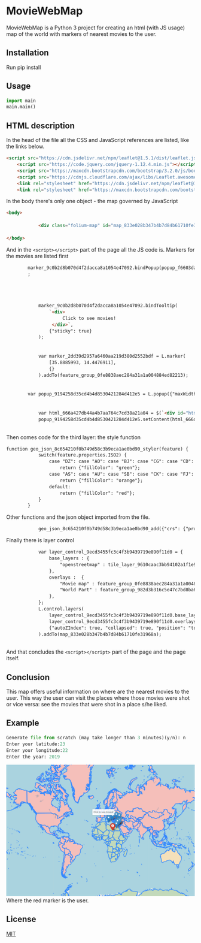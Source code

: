 # MovieWebMap

MovieWebMap is a Python 3 project for creating an html (with JS usage) map of the world with markers of nearest movies to the user.

## Installation

Run pip install

## Usage

```python
import main
main.main()
```

## HTML description

In the head of the file all the CSS and JavaScript references are listed, like the links below.
```html
<script src="https://cdn.jsdelivr.net/npm/leaflet@1.5.1/dist/leaflet.js"></script>
    <script src="https://code.jquery.com/jquery-1.12.4.min.js"></script>
    <script src="https://maxcdn.bootstrapcdn.com/bootstrap/3.2.0/js/bootstrap.min.js"></script>
    <script src="https://cdnjs.cloudflare.com/ajax/libs/Leaflet.awesome-markers/2.0.2/leaflet.awesome-markers.js"></script>
    <link rel="stylesheet" href="https://cdn.jsdelivr.net/npm/leaflet@1.5.1/dist/leaflet.css"/>
    <link rel="stylesheet" href="https://maxcdn.bootstrapcdn.com/bootstrap/3.2.0/css/bootstrap.min.css"/>
```
In the body there's only one object - the map governed by JavaScript
```html
<body>    
    
            <div class="folium-map" id="map_833e028b347b4b7d84b61710fe31968a" ></div>
        
</body>
```
And in the ```<script></script>``` part of the page all the JS code is.
Markers for the movies are listed first
```html
        marker_9c0b2d8b070d4f2dacca8a1054e47092.bindPopup(popup_f6603da0dc564733b9ec136ca4142e3c)
        ;

        
    
    
            marker_9c0b2d8b070d4f2dacca8a1054e47092.bindTooltip(
                `<div>
                     Click to see movies!
                 </div>`,
                {"sticky": true}
            );
        
    
            var marker_2dd39d2957a6460aa219d380d2552bdf = L.marker(
                [35.8885993, 14.4476911],
                {}
            ).addTo(feature_group_0fe8838aec284a31a1a004884ed82213);
        
    
        var popup_9194258d35cd4b4d8530421284d412e5 = L.popup({"maxWidth": "100%"});

        
            var html_666a427db44a4b7aa764c7cd38a21a04 = $(`<div id="html_666a427db44a4b7aa764c7cd38a21a04" style="width: 100.0%; height: 100.0%;"><i>1000: The Sword in the Stone     &     Betrayals</i></div>`)[0];
            popup_9194258d35cd4b4d8530421284d412e5.setContent(html_666a427db44a4b7aa764c7cd38a21a04);
        
```
Then comes code for the third layer: the style function
```html
function geo_json_8c654210f0b749d58c3b9eca1ae0bd90_styler(feature) {
            switch(feature.properties.ISO2) {
                case "DZ": case "AO": case "BJ": case "CG": case "CD": case "BI": case "CM": case "TD": case "KM": case "CF": case "CV": case "DJ": case "EG": case "GQ": case "ER": case "ET": case "GM": case "GA": case "GH": case "GN": case "CI": case "KE": case "LR": case "LY": case "MG": case "ML": case "MA": case "MU": case "MR": case "MZ": case "MW": case "NE": case "YT": case "CC": case "AQ": case "BV": case "TF": case "HM": case "IO": case "CX": case "UM": case "NG": case "GW": case "RE": case "RW": case "SC": case "ZA": case "LS": case "BW": case "SN": case "SL": case "SO": case "SD": case "TG": case "ST": case "TN": case "TZ": case "UG": case "BF": case "NA": case "SZ": case "ZM": case "ZW": case "SH": case "EH": case "GS": case "TW": 
                    return {"fillColor": "green"};
                case "AS": case "AU": case "SB": case "CK": case "FJ": case "FM": case "PF": case "GU": case "KI": case "NC": case "NU": case "MP": case "NF": case "VU": case "NR": case "NZ": case "PG": case "TK": case "TO": case "TV": case "WF": case "WS": case "PN": case "PW": case "MH": 
                    return {"fillColor": "orange"};
                default:
                    return {"fillColor": "red"};
            }
        }
```
Other functions and the json object imported from the file.
```html
            geo_json_8c654210f0b749d58c3b9eca1ae0bd90_add({"crs": {"properties": {"name": "urn:ogc:def:crs:OGC:1.3:CRS84"}, "type": "name"}, "features": [{"geometry": {"coordinates": [[[[-61.686668, 17.024441000000134], [-61.73806, 16.989719], [-61.82917, 16.996944], [-61.88361, 17.023609], [-61.887222, 17.10527], [-61.832779, 17.16389], [-61.79445, 17.16333], [-61.67028, 17.090275], [-61.686668, 17.024441000000134]]], [[[-61.72917, 17.608608], [-61.73278, 17.541111], [-61.85306, 17.583054], [-61.873062, 17.703888], [-61.84556, 17.724998], [-61.78722, 17.700554], [-61.72917, 17.608608]]]], "type": "MultiPolygon"}, "properties": {"AREA": 44, "FIPS": "AC", "ISO2": "AG", "ISO3": "ATG", "LAT": 17.078, "LON": -61.783, "NAME": "Antigua and Barbuda", "POP2005": 83039, "REGION": 19, "SUBREGION": 29, "UN": 28}, "type": "Feature"}, {"geometry": {"coordinates": [[[2.96361, 36.802216], [3.031389, 36.806389], [3.138333, 36.738327], [3.228055, ...
```
Finally there is layer control
```html
            var layer_control_9ecd3455fc3c4f3b9439719e890f11d0 = {
                base_layers : {
                    "openstreetmap" : tile_layer_9610caac3bb94102a1f1e94f69126f76,
                },
                overlays :  {
                    "Movie map" : feature_group_0fe8838aec284a31a1a004884ed82213,
                    "World Part" : feature_group_982d3b316c5e47c7bd8ba6112d229b33,
                },
            };
            L.control.layers(
                layer_control_9ecd3455fc3c4f3b9439719e890f11d0.base_layers,
                layer_control_9ecd3455fc3c4f3b9439719e890f11d0.overlays,
                {"autoZIndex": true, "collapsed": true, "position": "topright"}
            ).addTo(map_833e028b347b4b7d84b61710fe31968a);
        
```
And that concludes the ```<script></script>``` part of the page and the page itself.

## Conclusion

This map offers useful information on where are the nearest movies to the user. This way the user can visit the places where those movies were shot or vice versa: see the movies that were shot in a place s/he liked.

## Example
```python
Generate file from scratch (may take longer than 3 minutes)(y/n): n
Enter your latitude:23
Enter your longitude:22
Enter the year: 2019
```
![ScreenShot](docs/screenshot.png)
Where the red marker is the user.

## License
[MIT](https://choosealicense.com/licenses/mit/)

